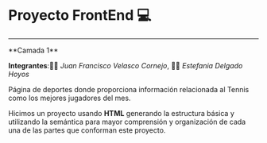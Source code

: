 # Proyecto FrontEnd 💻
<hr>
**Camada 1** 

**Integrantes**:🧑🏻 *Juan Francisco Velasco Cornejo*, 👩🏻 *Estefania Delgado Hoyos*

Página de deportes donde proporciona información relacionada al Tennis como los mejores jugadores del mes.

Hicimos un proyecto usando **HTML** generando la estructura básica y utilizando la semántica para mayor comprensión y organización de cada una de las partes que conforman este proyecto.
